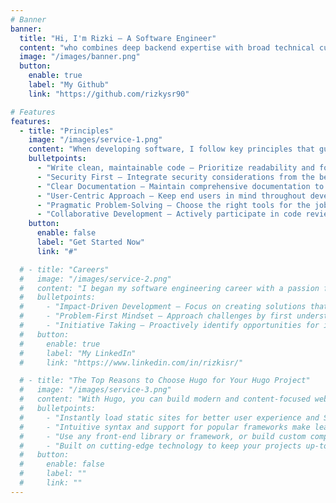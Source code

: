 ```yaml
---
# Banner
banner:
  title: "Hi, I'm Rizki — A Software Engineer"
  content: "who combines deep backend expertise with broad technical curiosity"
  image: "/images/banner.png"
  button:
    enable: true
    label: "My Github"
    link: "https://github.com/rizkysr90"

# Features
features:
  - title: "Principles"
    image: "/images/service-1.png"
    content: "When developing software, I follow key principles that guide my work, I believe in "
    bulletpoints:
      - "Write clean, maintainable code – Prioritize readability and follow consistent coding standards to make the codebase accessible for the entire team."
      - "Security First – Integrate security considerations from the beginning of development, not as an afterthought."
      - "Clear Documentation – Maintain comprehensive documentation to help team members understand and contribute effectively"
      - "User-Centric Approach – Keep end users in mind throughout development, ensuring technical decisions align with their needs"
      - "Pragmatic Problem-Solving – Choose the right tools for the job based on requirements, not trends, while balancing perfection with practicality."
      - "Collaborative Development – Actively participate in code reviews and share knowledge to elevate team capabilities."
    button:
      enable: false
      label: "Get Started Now"
      link: "#"

  # - title: "Careers"
  #   image: "/images/service-2.png"
  #   content: "I began my software engineering career with a passion for solving real-world problems through code."
  #   bulletpoints:
  #     - "Impact-Driven Development – Focus on creating solutions that deliver real value to users and businesses, not just writing code."
  #     - "Problem-First Mindset – Approach challenges by first understanding the core problem, then architecting appropriate solutions."
  #     - "Initiative Taking – Proactively identify opportunities for improvement and take ownership of solutions."
  #   button:
  #     enable: true
  #     label: "My LinkedIn"
  #     link: "https://www.linkedin.com/in/rizkisr/"

  # - title: "The Top Reasons to Choose Hugo for Your Hugo Project"
  #   image: "/images/service-3.png"
  #   content: "With Hugo, you can build modern and content-focused websites without sacrificing performance or ease of use."
  #   bulletpoints:
  #     - "Instantly load static sites for better user experience and SEO."
  #     - "Intuitive syntax and support for popular frameworks make learning and using Hugo a breeze."
  #     - "Use any front-end library or framework, or build custom components, for any project size."
  #     - "Built on cutting-edge technology to keep your projects up-to-date with the latest web standards."
  #   button:
  #     enable: false
  #     label: ""
  #     link: ""
---
```

